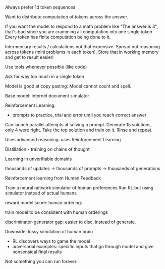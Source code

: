 Always prefer 1d token sequences

Want to distribute computation of tokens across the answer.

If you want the model to respond to a math problem like "The answer is 3", that's bad since you are cramming all computation into one single token. Every token has finite computation being done to it.

Intermediary results / calculations not that expensive. Spread out reasoning across tokens (mini problems in each token). Store that in working memory and get to result easier!

Use tools whenever possible (like code)

Ask for way too much in a single token

Model is good at copy pasting:
Model cannot count and spell.

Base model: internet document simulator

Reinforcement Learning:

- prompts to practice, trial and error until you reach correct answer

Can launch parallel attempts at solving a prompt.
Generate 15 solutions, only 4 were right. Take the top solution
and train on it. Rinse and repeat.

Uses advanced reasoning: uses Reinforcement Learning

Distillation - training on chains of thought

Learning in unverifiable domains

thousands of updates -> thousands of prompts -> thousands of generations

Reinforcement learning from Human Feedback

Train a neural network simulator of human preferences
Run RL but using simulator instead of actual humans

reward model score:
human ordering:

train model to be consistent with human orderings

discriminator-generator gap: easier to disc. instead of generate.

Downside: lossy simulation of human brain

- RL discovers ways to game the model
- adversarial examples: specific inputs that go through model and give nonsensical final results

Not something you can run forever.
